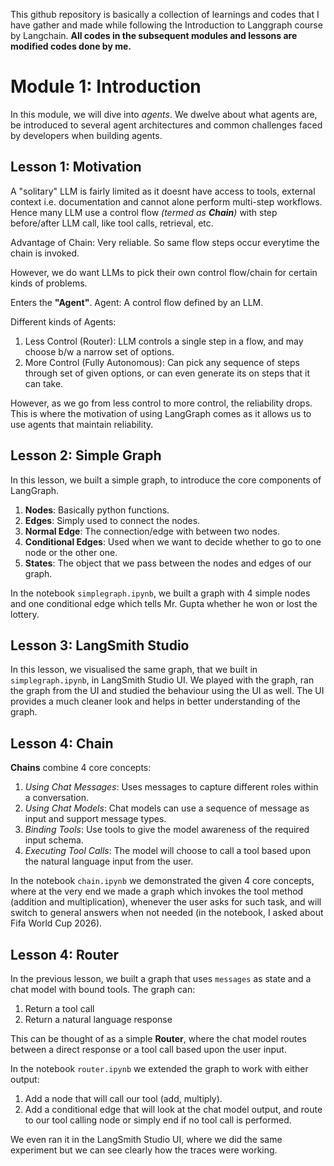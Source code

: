 This github repository is basically a collection of learnings and codes that I have gather and made while following the Introduction to Langgraph course by Langchain. 
**All codes in the subsequent modules and lessons are modified codes done by me.**



# Module 1: Introduction
In this module, we will dive into *agents*.
We dwelve about what agents are, be introduced to several agent architectures and common challenges faced by developers when building agents.

## Lesson 1: Motivation
A "solitary" LLM is fairly limited as it doesnt have access to tools, external context i.e. documentation and cannot alone perform multi-step workflows. Hence many LLM use a control flow *(termed as **Chain**)* with step before/after LLM call, like tool calls, retrieval, etc.

Advantage of Chain: Very reliable. So same flow steps occur everytime the chain is invoked.

However, we do want LLMs to pick their own control flow/chain for certain kinds of problems.

Enters the **"Agent"**.
Agent: A control flow defined by an LLM.

Different kinds of Agents:
1) Less Control (Router): LLM controls a single step in a flow, and may choose b/w a narrow set of options.
2) More Control (Fully Autonomous): Can pick any sequence of steps through set of given options, or can even generate its on steps that it can take.

However, as we go from less control to more control, the reliability drops.
This is where the motivation of using LangGraph comes as it allows us to use agents that maintain reliability.

## Lesson 2: Simple Graph
In this lesson, we built a simple graph, to introduce the core components of LangGraph. 

1) **Nodes**: Basically python functions. 
2) **Edges**: Simply used to connect the nodes.
3) **Normal Edge**: The connection/edge with between two nodes.
4) **Conditional Edges**: Used when we want to decide whether to go to one node or the other one.
5) **States**: The object that we pass between the nodes and edges of our graph.


In the notebook ```simplegraph.ipynb```, we built a graph with 4 simple nodes and one conditional edge which tells Mr. Gupta whether he won or lost the lottery.

## Lesson 3: LangSmith Studio
In this lesson, we visualised the same graph, that we built in ```simplegraph.ipynb```, in LangSmith Studio UI. We played with the graph, ran the graph from the UI and studied the behaviour using the UI as well. 
The UI provides a much cleaner look and helps in better understanding of the graph.

## Lesson 4: Chain
**Chains** combine 4 core concepts:

1) *Using Chat Messages*: Uses messages to capture different roles within a conversation.
2) *Using Chat Models*: Chat models can use a sequence of message as input and support message types.
3) *Binding Tools*: Use tools to give the model awareness of the required input schema.
4) *Executing Tool Calls*: The model will choose to call a tool based upon the natural language input from the user.

In the notebook ```chain.ipynb``` we demonstrated the given 4 core concepts, where at the very end we made a graph which invokes the tool method (addition and multiplication), whenever the user asks for such task, and will switch to general answers when not needed (in the notebook, I asked about Fifa World Cup 2026).

## Lesson 4: Router
In the previous lesson, we built a graph that uses ```messages``` as state and a chat model with bound tools.
The graph can:

1) Return a tool call
2) Return a natural language response 

This can be thought of as a simple **Router**, where the chat model routes between a direct response or a tool call based upon the user input.

In the notebook ```router.ipynb``` we extended the graph to work with either output:

1) Add a node that will call our tool (add, multiply).
2) Add a conditional edge that will look at the chat model output, and route to our tool calling node or simply end if no tool call is performed.

We even ran it in the LangSmith Studio UI, where we did the same experiment but we can see clearly how the traces were working.


